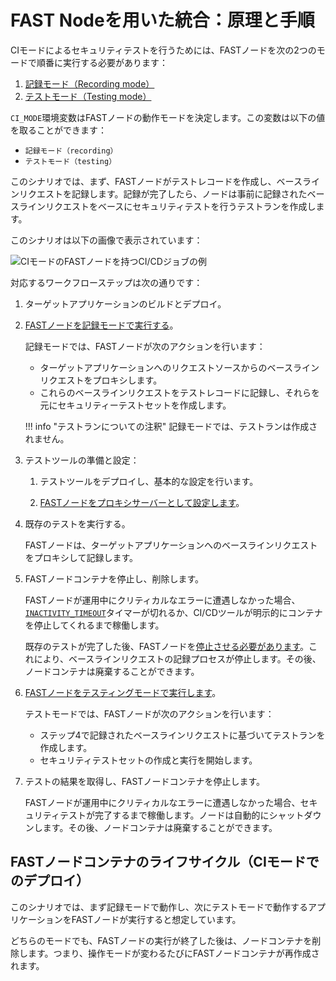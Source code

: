 [img-sample-job-ci-mode]:       ../../images/fast/poc/en/integration-overview/sample-job-ci-mode.png

[doc-recording-mode]:           ci-mode-recording.md#recording-modeでのfast-nodeの実行
[doc-testing-mode]:             ci-mode-testing.md#testing-modeでのfast-nodeの実行
[doc-proxy-configuration]:      proxy-configuration.md
[doc-fast-container-stopping]:  ci-mode-recording.md#recording-modeでのdockerコンテナーを停止させ、削除する方法
[doc-recording-variables]:      ci-mode-recording.md#recording-modeでの環境変数
[doc-integration-overview]:     integration-overview.md

#   FAST Nodeを用いた統合：原理と手順

CIモードによるセキュリティテストを行うためには、FASTノードを次の2つのモードで順番に実行する必要があります：
1.  [記録モード（Recording mode）][doc-recording-mode]
2.  [テストモード（Testing mode）][doc-testing-mode]

`CI_MODE`環境変数はFASTノードの動作モードを決定します。この変数は以下の値を取ることができます：
* `記録モード（recording）`
* `テストモード（testing）`

このシナリオでは、まず、FASTノードがテストレコードを作成し、ベースラインリクエストを記録します。記録が完了したら、ノードは事前に記録されたベースラインリクエストをベースにセキュリティテストを行うテストランを作成します。

このシナリオは以下の画像で表示されています：

![CIモードのFASTノードを持つCI/CDジョブの例][img-sample-job-ci-mode]

対応するワークフローステップは次の通りです：

1.  ターゲットアプリケーションのビルドとデプロイ。   

2. [FASTノードを記録モードで実行する][doc-recording-mode]。

    記録モードでは、FASTノードが次のアクションを行います：
    
    * ターゲットアプリケーションへのリクエストソースからのベースラインリクエストをプロキシします。
    * これらのベースラインリクエストをテストレコードに記録し、それらを元にセキュリティーテストセットを作成します。
    
    !!! info "テストランについての注釈"
        記録モードでは、テストランは作成されません。

3. テストツールの準備と設定：
    
    1. テストツールをデプロイし、基本的な設定を行います。
    
    2. [FASTノードをプロキシサーバーとして設定します][doc-proxy-configuration]。
        
4. 既存のテストを実行する。
    
    FASTノードは、ターゲットアプリケーションへのベースラインリクエストをプロキシして記録します。
    
5. FASTノードコンテナを停止し、削除します。

    FASTノードが運用中にクリティカルなエラーに遭遇しなかった場合、[`INACTIVITY_TIMEOUT`][doc-recording-variables]タイマーが切れるか、CI/CDツールが明示的にコンテナを停止してくれるまで稼働します。
    
    既存のテストが完了した後、FASTノードを[停止させる必要があります][doc-fast-container-stopping]。これにより、ベースラインリクエストの記録プロセスが停止します。その後、ノードコンテナは廃棄することができます。          

6. [FASTノードをテスティングモードで実行します][doc-testing-mode]。

    テストモードでは、FASTノードが次のアクションを行います：
    
    * ステップ4で記録されたベースラインリクエストに基づいてテストランを作成します。
    * セキュリティテストセットの作成と実行を開始します。
    
7. テストの結果を取得し、FASTノードコンテナを停止します。   
    
    FASTノードが運用中にクリティカルなエラーに遭遇しなかった場合、セキュリティテストが完了するまで稼働します。ノードは自動的にシャットダウンします。その後、ノードコンテナは廃棄することができます。

##  FASTノードコンテナのライフサイクル（CIモードでのデプロイ）
   
このシナリオでは、まず記録モードで動作し、次にテストモードで動作するアプリケーションをFASTノードが実行すると想定しています。
 
どちらのモードでも、FASTノードの実行が終了した後は、ノードコンテナを削除します。つまり、操作モードが変わるたびにFASTノードコンテナが再作成されます。